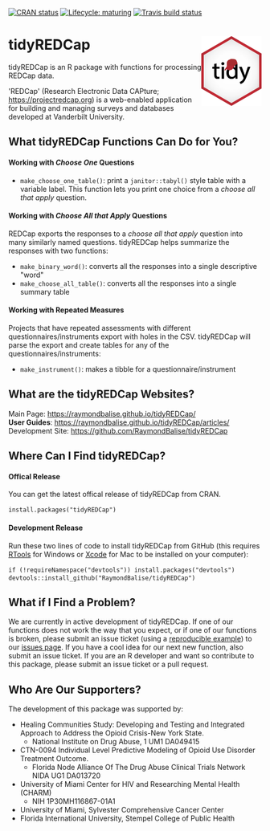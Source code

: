   <!-- badges: start -->
  [![CRAN status](https://www.r-pkg.org/badges/version/tidyREDCap)](https://CRAN.R-project.org/package=tidyREDCap)
  [![Lifecycle: maturing](https://img.shields.io/badge/lifecycle-maturing-blue.svg)](https://www.tidyverse.org/lifecycle/#maturing)
  [![Travis build status](https://travis-ci.org/RaymondBalise/tidyREDCap.svg?branch=master)](https://travis-ci.org/RaymondBalise/tidyREDCap)
  <!-- badges: end -->

# tidyREDCap <a href='https://raymondbalise.github.io/tidyREDCap/'><img src='man/figures/logo.png' align="right" height="139" /></a>

tidyREDCap is an R package with functions for processing REDCap data. 

'REDCap' (Research Electronic Data CAPture; <https://projectredcap.org>) is a web-enabled application for building and managing surveys and databases developed at Vanderbilt University.

## What tidyREDCap Functions Can Do for You?

#### Working with <i>Choose One</i> Questions

* `make_choose_one_table()`: print a `janitor::tabyl()` style table with a variable label.  This function lets you print one choice from a <i>choose all that apply</i> question. 

#### Working with <i>Choose All that Apply</i> Questions

REDCap exports the responses to a <i>choose all that apply</i> question into many similarly named questions.  tidyREDCap helps summarize the responses with two functions:

* `make_binary_word()`: converts all the responses into a single descriptive "word"
* `make_choose_all_table()`: converts all the responses into a single summary table

#### Working with Repeated Measures

Projects that have repeated assessments with different questionnaires/instruments export with holes in the CSV.  tidyREDCap will parse the export and create tables for any of the questionnaires/instruments:

* `make_instrument()`: makes a tibble for a questionnaire/instrument

## What are the tidyREDCap Websites?
Main Page: https://raymondbalise.github.io/tidyREDCap/   
**User Guides**: https://raymondbalise.github.io/tidyREDCap/articles/  
Development Site: https://github.com/RaymondBalise/tidyREDCap

## Where Can I Find tidyREDCap?

#### Offical Release
You can get the latest offical release of tidyREDCap from CRAN.
```
install.packages("tidyREDCap")
```

#### Development Release
Run these two lines of code to install tidyREDCap from GitHub (this requires [RTools](https://cran.r-project.org/bin/windows/Rtools/) for Windows or [Xcode](https://developer.apple.com/xcode/) for Mac to be installed on your computer):

```
if (!requireNamespace("devtools")) install.packages("devtools")
devtools::install_github("RaymondBalise/tidyREDCap")
```

## What if I Find a Problem?
We are currently in active development of tidyREDCap. If one of our functions does not work the way that you expect, or if one of our functions is broken, please submit an issue ticket (using a [reproducible example](https://reprex.tidyverse.org/articles/reprex-dos-and-donts.html)) to our [issues page](https://github.com/RaymondBalise/tidyREDCap/issues). If you have a cool idea for our next new function, also submit an issue ticket. If you are an R developer and want so contribute to this package, please submit an issue ticket or a pull request.

## Who Are Our Supporters?
The development of this package was supported by:

* Healing Communities Study: Developing and Testing and Integrated Approach to Address the Opioid Crisis-New York State. 
    * National Institute on Drug Abuse, 1 UM1 DA049415
* CTN-0094 Individual Level Predictive Modeling of Opioid Use Disorder Treatment Outcome.  
    * Florida Node Alliance Of The Drug Abuse Clinical Trials Network  NIDA UG1 DA013720
* University of Miami Center for HIV and Researching Mental Health (CHARM)
    * NIH	1P30MH116867-01A1
* University of Miami, Sylvester Comprehensive Cancer Center
* Florida International University, Stempel College of Public Health